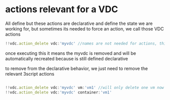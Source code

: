 # actions relevant for a VDC

All define but these actions are declarative and define the state we are working for, but sometimes its needed to force an action, we call those VDC actions


```javascript
!!vdc.action_delete vdc:'myvdc' //names are not needed for actions, this will delete in reality the vdc called myvdc
```    

once executing this it means the myvdc is removed and will be automatically recreated because is still defined declarative

to remove from the declarative behavior, we just need to remove the relevant 3script actions

```javascript

!!vdc.action_delete vdc:'myvdc' vm:'vm1' //will only delete one vm now
!!vdc.action_delete vdc:'myvdc' container:'vm1'

```
